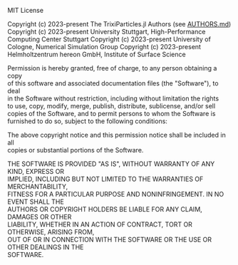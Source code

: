 MIT License

Copyright (c) 2023-present The TrixiParticles.jl Authors (see [AUTHORS.md](AUTHORS.md))
Copyright (c) 2023-present University Stuttgart, High-Performance Computing Center Stuttgart
Copyright (c) 2023-present University of Cologne, Numerical Simulation Group
Copyright (c) 2023-present Helmholtzentrum hereon GmbH, Institute of Surface Science

Permission is hereby granted, free of charge, to any person obtaining a copy  
of this software and associated documentation files (the "Software"), to deal  
in the Software without restriction, including without limitation the rights  
to use, copy, modify, merge, publish, distribute, sublicense, and/or sell  
copies of the Software, and to permit persons to whom the Software is  
furnished to do so, subject to the following conditions:

The above copyright notice and this permission notice shall be included in all  
copies or substantial portions of the Software.

THE SOFTWARE IS PROVIDED "AS IS", WITHOUT WARRANTY OF ANY KIND, EXPRESS OR  
IMPLIED, INCLUDING BUT NOT LIMITED TO THE WARRANTIES OF MERCHANTABILITY,  
FITNESS FOR A PARTICULAR PURPOSE AND NONINFRINGEMENT. IN NO EVENT SHALL THE  
AUTHORS OR COPYRIGHT HOLDERS BE LIABLE FOR ANY CLAIM, DAMAGES OR OTHER  
LIABILITY, WHETHER IN AN ACTION OF CONTRACT, TORT OR OTHERWISE, ARISING FROM,  
OUT OF OR IN CONNECTION WITH THE SOFTWARE OR THE USE OR OTHER DEALINGS IN THE  
SOFTWARE.

